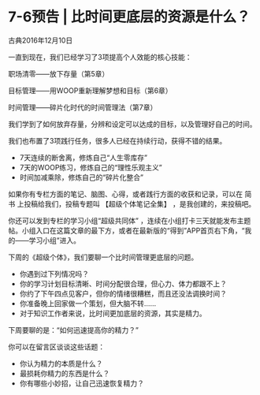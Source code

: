# 7-6预告 | 比时间更底层的资源是什么？
古典2016年12月10日

一直到现在，我们已经学习了3项提高个人效能的核心技能：

职场清零——放下存量（第5章）

目标管理——用WOOP重新理解梦想和目标（第6章）

时间管理——碎片化时代的时间管理法（第7章）

我们学到了如何放弃存量，分辨和设定可以达成的目标，以及管理好自己的时间。

我们也布置了3项践行任务，很多人已经在持续行动，获得不错的结果。

- 7天连续的断舍离，修炼自己“人生零库存”
- 7天的WOOP练习，修炼自己的“理性乐观主义”
- 时间加减乘除，修炼自己的“碎片化整合”

如果你有专栏方面的笔记、脑图、心得，或者践行方面的收获和记录，可以在 简书 上投稿给我们，投稿专题叫 【超级个体笔记全集】 ，是我创建的，来投稿吧。

你还可以发到专栏的学习小组“超级共同体” ，连续在小组打卡三天就能发布主题帖。小组入口在这篇文章的最下方，或者在最新版的“得到”APP首页右下角，“我的——学习小组”进入。

下周的《超级个体》，我们要聊一个比时间管理更底层的问题。
- 你遇到过下列情况吗？
- 你的学习计划目标清晰、时间分配很合理，但心力、体力都跟不上？
- 你约了下午四点见客户，但你的情绪很糟糕，而且还没法调换时间？
- 你准备晚上回家做一个策划，但大脑不转……
- 对于知识工作者来说，比时间更加底层的资源，其实是精力。

下周要聊的是：“如何迅速提高你的精力？”

你可以在留言区谈谈这些话题：
- 你认为精力的本质是什么？
- 最损耗你精力的东西是什么？
- 你有哪些小妙招，让自己迅速恢复精力？